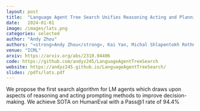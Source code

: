 ```yaml
---
layout: post
title:  "Language Agent Tree Search Unifies Reasoning Acting and Planning in Language Models"
date:   2024-01-01
image: /images/lats.png
categories: selected
author: "Andy Zhou"
authors: "<strong>Andy Zhou</strong>, Kai Yan, Michal Shlapentokh Rothman, Haohan Wang, Yuxiong Wang"
venue: "ICML"
arxiv: https://arxiv.org/abs/2310.04406
code: https://github.com/andyz245/LanguageAgentTreeSearch
website: https://andyz245.github.io/LanguageAgentTreeSearch/
slides: /pdfs/lats.pdf
---
```

We propose the first search algorithm for LM agents which draws upon aspects of reasoning and acting prompting methods to improve decision-making. We achieve SOTA on HumanEval with a Pass@1 rate of 94.4%
